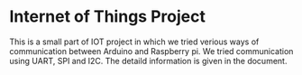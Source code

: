 # Internet of Things Project 

This is a small part of IOT project in which we tried verious ways of communication between Arduino and Raspberry pi.
We tried communication using UART, SPI and I2C.
The detaild information is given in the document.

